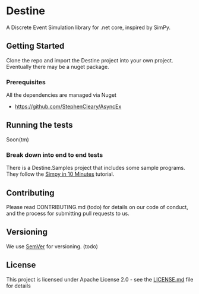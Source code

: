 # Destine

A Discrete Event Simulation library for .net core, inspired by SimPy.

## Getting Started

Clone the repo and import the Destine project into your own project. Eventually there may be a nuget package.

### Prerequisites

All the dependencies are managed via Nuget

- https://github.com/StephenCleary/AsyncEx

## Running the tests

Soon(tm)

### Break down into end to end tests

There is a Destine.Samples project that includes some sample programs. They follow the [Simpy in 10 Minutes](http://simpy.readthedocs.io/en/latest/simpy_intro/basic_concepts.html "Simpy in 10 Minutes") tutorial.

## Contributing

Please read CONTRIBUTING.md (todo) for details on our code of conduct, and the process for submitting pull requests to us.

## Versioning

We use [SemVer](http://semver.org/) for versioning. (todo)

## License

This project is licensed under Apache License 2.0 - see the [LICENSE.md](LICENSE.md) file for details
